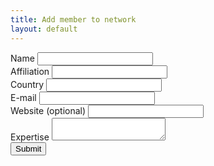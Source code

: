 ```yaml
---
title: Add member to network
layout: default
---
```


<form method="POST" action="https://research-support-network.herokuapp.com/v3/entry/github/Research-Support-Network/research-support-network.github.io/main/member-submission">
  <input name="options[redirect]" type="hidden" value="https://research-support-network.github.io">
  <input name="options[slug]" type="hidden" value="{{ page.slug }}">

  <div class="mb-3 row">
    <label for="form-name" class="form-label">Name</label>
    <input id="form-name" name="fields[name]" type="text">
  </div>

  <div class="mb-3 row">
    <label for="form-affiliation" class="form-label">Affiliation</label>
    <input id="form-affiliation" name="fields[affiliation]" type="text">
  </div>

  <div class="mb-3 row">
    <label for="form-country" class="form-label">Country</label>
    <input id="form-country" name="fields[country]" type="text">
  </div>

  <div class="mb-3 row">
    <label for="form-email" class="form-label">E-mail</label>
    <input id="form-email" name="fields[email]" type="email">
  </div>

  <div class="mb-3 row">
    <label for="form-website" class="form-label">Website (optional)</label>
    <input id="form-website" name="fields[website]" type="text">
  </div>

  <div class="mb-3 row">
    <label for="form-expertise" class="form-label">Expertise</label>
    <textarea id="form-expertise" name="fields[expertise]"></textarea>
  </div>

  <div class="mb-3 row">
    <button type="submit" class="btn btn-primary mb-3">Submit</button>
  </div>
</form>
